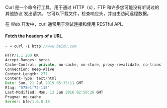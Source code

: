 Curl 是一个命令行工具，用于通过 HTTP（s），FTP 和许多您可能没有听说过的其他协议
发出请求。 它可以下载文件，检查响应头，并自由访问远程数据。

在 Web 开发中，curl 通常用于测试连接和使用 RESTful API。

#### Fetch the headers of a URL.

```javascript
~ » curl -I http://www.baidu.com

HTTP/1.1 200 OK
Accept-Ranges: bytes
Cache-Control: private, no-cache, no-store, proxy-revalidate, no-transform
Connection: Keep-Alive
Content-Length: 277
Content-Type: text/html
Date: Sun, 21 Jul 2019 05:35:11 GMT
Etag: "575e1f72-115"
Last-Modified: Mon, 13 Jun 2016 02:50:26 GMT
Pragma: no-cache
Server: bfe/1.0.8.18
```
